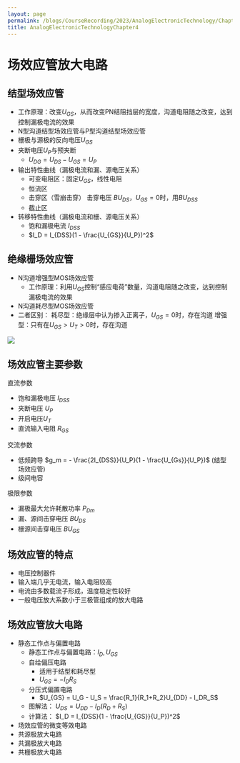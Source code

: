 ```yaml
---
layout: page
permalink: /blogs/CourseRecording/2023/AnalogElectronicTechnology/Chapter4/index.html
title: AnalogElectronicTechnologyChapter4
---
```


# 场效应管放大电路

## 结型场效应管

- 工作原理：改变$U_{GS}$，从而改变PN结阻挡层的宽度，沟道电阻随之改变，达到控制漏极电流的效果
- N型沟道结型场效应管与P型沟道结型场效应管
- 栅极与源极的反向电压$U_{GS}$
- 夹断电压$U_P$与预夹断
    - $U_{DG} = U_{DS} - U_{GS} = U_P$
- 输出特性曲线（漏极电流和漏、源电压关系）
    - 可变电阻区：固定$U_{GS}$，线性电阻
    - 恒流区
    - 击穿区（雪崩击穿） 击穿电压 $BU_{DS}$，$U_{GS} = 0$时，用$BU_{DSS}$
    - 截止区
- 转移特性曲线（漏极电流和栅、源电压关系）
    - 饱和漏极电流 $I_{DSS}$
    - $I_D = I_{DSS}(1 - \frac{U_{GS}}{U_P})^2$

## 绝缘栅场效应管

- N沟道增强型MOS场效应管
    - 工作原理：利用$U_{GS}$控制“感应电荷”数量，沟道电阻随之改变，达到控制漏极电流的效果
- N沟道耗尽型MOS场效应管
- 二者区别：
耗尽型：绝缘层中认为掺入正离子，$U_{GS} = 0$时，存在沟道
增强型：只有在$U_{GS} > U_T > 0$时，存在沟道

<img src="https://CRYoushiwo.github.io/images/blogs/CoursesRecording/AnalogElectronicTechnology/Chapter4/Untitled.png" class="blog-image" >

## 场效应管主要参数

直流参数

- 饱和漏极电压 $I_{DSS}$
- 夹断电压 $U_P$
- 开启电压$U_T$
- 直流输入电阻 $R_{GS}$

交流参数

- 低频跨导 $g_m = - \frac{2I_{DSS}}{U_P}(1 - \frac{U_{Gs}}{U_P})$ (结型场效应管)
- 级间电容

极限参数

- 漏极最大允许耗散功率 $P_{Dm}$
- 漏、源间击穿电压 $BU_{DS}$
- 栅源间击穿电压 $BU_{GS}$

## 场效应管的特点

- 电压控制器件
- 输入端几乎无电流，输入电阻较高
- 电流由多数载流子形成，温度稳定性较好
- 一般电压放大系数小于三极管组成的放大电路

## 场效应管放大电路

- 静态工作点与偏置电路
    - 静态工作点与偏置电路：$I_D,U_{GS}$
    - 自给偏压电路
        - 适用于结型和耗尽型
        - $U_{GS} = -I_DR_S$
    - 分压式偏置电路
        - $U_{GS} = U_G - U_S = \frac{R_1}{R_1+R_2}U_{DD} - I_DR_S$
    - 图解法： $U_{DS} = U_{DD} - I_D(R_D + R_S)$
    - 计算法： $I_D = I_{DSS}(1 - \frac{U_{GS}}{U_P})^2$
- 场效应管的微变等效电路
- 共源极放大电路
- 共漏极放大电路
- 共栅极放大电路